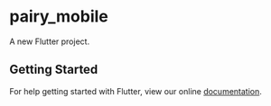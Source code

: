 # pairy_mobile

A new Flutter project.

## Getting Started

For help getting started with Flutter, view our online
[documentation](https://flutter.io/).
